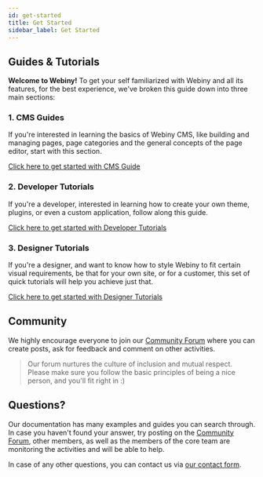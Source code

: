 ```yaml
---
id: get-started
title: Get Started
sidebar_label: Get Started
---
```


## Guides & Tutorials

**Welcome to Webiny!** To get your self familiarized with Webiny and all its features, for the best experience, we've broken this guide down into three main sections:

### 1. CMS Guides

If you're interested in learning the basics of Webiny CMS, like building and managing pages, page categories and the general concepts of the page editor, start with this section.

[Click here to get started with CMS Guide](/docs/cms-guides/get-started-overview)

### 2. Developer Tutorials

If you're a developer, interested in learning how to create your own theme, plugins, or even a custom application, follow along this guide.

[Click here to get started with Developer Tutorials](/docs/developer-tutorials/local-setup)

### 3. Designer Tutorials

If you're a designer, and want to know how to style Webiny to fit certain visual requirements, be that for your own site, or for a customer, this set of quick tutorials will help you achieve just that.

[Click here to get started with Designer Tutorials](/docs/designer-tutorials/designer-get-started)

## Community

We highly encourage everyone to join our [Community Forum](https://community.webiny.com/) where you can create posts, ask for feedback and comment on other activities.

> Our forum nurtures the culture of inclusion and mutual respect. Please make sure you follow the basic principles of being a nice person, and you'll fit right in :)

## Questions?

Our documentation has many examples and guides you can search through. In case you haven't found your answer, try posting on the [Community Forum](https://community.webiny.com/), other members, as well as the members of the core team are monitoring the activities and will be able to help.

In case of any other questions, you can contact us via [our contact form](https://webiny.com/contact-us).

